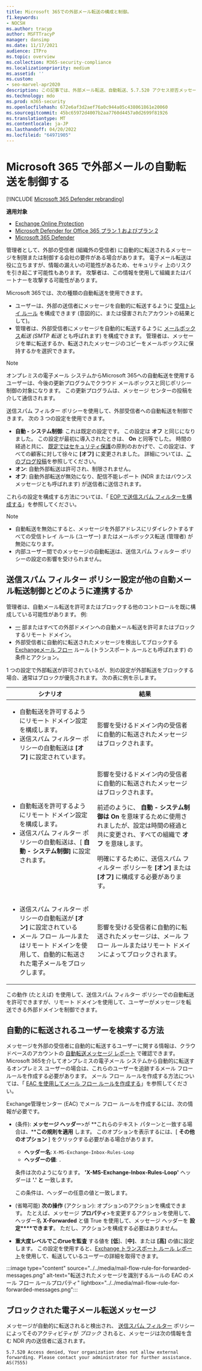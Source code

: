 ```yaml
---
title: Microsoft 365での外部メール転送の構成と制御。
f1.keywords:
- NOCSH
ms.author: tracyp
author: MSFTTracyP
manager: dansimp
ms.date: 11/17/2021
audience: ITPro
ms.topic: overview
ms.collection: M365-security-compliance
ms.localizationpriority: medium
ms.assetid: ''
ms.custom:
- seo-marvel-apr2020
description: この記事では、外部メール転送、自動転送、5.7.520 アクセス拒否メッセージ、外部転送の無効化、"管理者が外部転送を無効にしました" メッセージ、送信スパム対策ポリシーなどのトピックについて説明します。
ms.technology: mdo
ms.prod: m365-security
ms.openlocfilehash: 672e6af3d2aef76a0c944a05c438061861e20060
ms.sourcegitcommit: 45bc65972d4007b2aa7760d4457a0d2699f81926
ms.translationtype: MT
ms.contentlocale: ja-JP
ms.lasthandoff: 04/20/2022
ms.locfileid: "64971905"
---
```

# <a name="control-automatic-external-email-forwarding-in-microsoft-365"></a>Microsoft 365 で外部メールの自動転送を制御する

[!INCLUDE [Microsoft 365 Defender rebranding](../includes/microsoft-defender-for-office.md)]

**適用対象**
- [Exchange Online Protection](exchange-online-protection-overview.md)
- [Microsoft Defender for Office 365 プラン 1 およびプラン 2](defender-for-office-365.md)
- [Microsoft 365 Defender](../defender/microsoft-365-defender.md)

管理者として、外部の受信者 (組織外の受信者) に自動的に転送されるメッセージを制限または制御する会社の要件がある場合があります。 電子メール転送は役に立ちますが、情報の漏えいの可能性があるため、セキュリティ 上のリスクを引き起こす可能性もあります。 攻撃者は、この情報を使用して組織またはパートナーを攻撃する可能性があります。

Microsoft 365では、次の種類の自動転送を使用できます。

- ユーザーは、外部の送信者にメッセージを自動的に転送するように [受信トレイ ルール](https://support.microsoft.com/office/c24f5dea-9465-4df4-ad17-a50704d66c59) を構成できます (意図的に、または侵害されたアカウントの結果として)。
- 管理者は、外部受信者にメッセージを自動的に転送するように [メールボックス](/exchange/recipients-in-exchange-online/manage-user-mailboxes/configure-email-forwarding)_転送 (SMTP 転送_ とも呼ばれます) を構成できます。 管理者は、メッセージを単に転送するか、転送されたメッセージのコピーをメールボックスに保持するかを選択できます。

> [!NOTE]
> オンプレミスの電子メール システムからMicrosoft 365への自動転送を使用するユーザーは、今後の更新プログラムでクラウド メールボックスと同じポリシー制御の対象になります。 この更新プログラムは、メッセージ センターの投稿を介して通信されます。

送信スパム フィルター ポリシーを使用して、外部受信者への自動転送を制御できます。 次の 3 つの設定を使用できます。

- **自動 - システム制御**: これは既定の設定です。 この設定は **オフ** と同じになりました。 この設定が最初に導入されたときは、 **On** と同等でした。 時間の経過と共に、 [既定ではセキュリティ保護](secure-by-default.md)の原則のおかげで、この設定は、すべての顧客に対して徐々に **[オフ]** に変更されました。 詳細については、[このブログ投稿](https://techcommunity.microsoft.com/t5/exchange-team-blog/all-you-need-to-know-about-automatic-email-forwarding-in/ba-p/2074888)を参照してください。
- **オン**: 自動外部転送は許可され、制限されません。
- **オフ**: 自動外部転送が無効になり、配信不能レポート (NDR またはバウンス メッセージとも呼ばれます) が送信者に送信されます。

これらの設定を構成する方法については、「 [EOP で送信スパム フィルターを構成する](configure-the-outbound-spam-policy.md)」を参照してください。

> [!NOTE]
>
> - 自動転送を無効にすると、メッセージを外部アドレスにリダイレクトするすべての受信トレイ ルール (ユーザー) またはメールボックス転送 (管理者) が無効になります。
> - 内部ユーザー間でのメッセージの自動転送は、送信スパム フィルター ポリシーの設定の影響を受けられません。

## <a name="how-the-outbound-spam-filter-policy-settings-work-with-other-automatic-email-forwarding-controls"></a>送信スパム フィルター ポリシー設定が他の自動メール転送制御とどのように連携するか

管理者は、自動メール転送を許可またはブロックする他のコントロールを既に構成している可能性があります。 例:

- [一](/exchange/mail-flow-best-practices/remote-domains/remote-domains) 部またはすべての外部ドメインへの自動メール転送を許可またはブロックするリモート ドメイン。
- 外部受信者に自動的に転送されたメッセージを検出してブロックする[Exchangeメール フロー](/exchange/security-and-compliance/mail-flow-rules/mail-flow-rules) ルール (トランスポート ルールとも呼ばれます) の条件とアクション。

1 つの設定で外部転送が許可されているが、別の設定が外部転送をブロックする場合、通常はブロックが優先されます。 次の表に例を示します。

|シナリオ|結果|
|---|---|
|<ul><li>自動転送を許可するようにリモート ドメイン設定を構成します。</li><li>送信スパム フィルター ポリシーの自動転送は **[オフ]** に設定されています。</li></ul>|影響を受けるドメイン内の受信者に自動的に転送されたメッセージはブロックされます。|
|<ul><li>自動転送を許可するようにリモート ドメイン設定を構成します。</li><li>送信スパム フィルター ポリシーの自動転送は、[ **自動 - システム制御]** に設定されます。</li></ul>|影響を受けるドメイン内の受信者に自動的に転送されたメッセージはブロックされます。 <p> 前述のように、 **自動 - システム制御は** **On** を意味するために使用されましたが、設定は時間の経過と共に変更され、すべての組織で **オフ** を意味します。 <p> 明確にするために、送信スパム フィルター ポリシーを **[オン]** または **[オフ]** に構成する必要があります。|
|<ul><li>送信スパム フィルター ポリシーの自動転送が **[オン]** に設定されている</li><li>メール フロー ルールまたはリモート ドメインを使用して、自動的に転送された電子メールをブロックします。</li></ul>|影響を受ける受信者に自動的に転送されたメッセージは、メール フロー ルールまたはリモート ドメインによってブロックされます。|

この動作 (たとえば) を使用して、送信スパム フィルター ポリシーでの自動転送を許可できますが、リモート ドメインを使用して、ユーザーがメッセージを転送できる外部ドメインを制御できます。

## <a name="how-to-find-users-that-are-automatically-forwarding"></a>自動的に転送されるユーザーを検索する方法

メッセージを外部の受信者に自動的に転送するユーザーに関する情報は、クラウドベースのアカウントの [自動転送メッセージ レポート](/exchange/monitoring/mail-flow-reports/mfr-auto-forwarded-messages-report) で確認できます。 Microsoft 365を介してオンプレミスの電子メール システムから自動的に転送するオンプレミス ユーザーの場合は、これらのユーザーを追跡するメール フロー ルールを作成する必要があります。 メール フロー ルールを作成する方法については、「 [EAC を使用してメール フロー ルールを作成する](/exchange/security-and-compliance/mail-flow-rules/manage-mail-flow-rules#use-the-eac-to-create-a-mail-flow-rule)」を参照してください。

Exchange管理センター (EAC) でメール フロー ルールを作成するには、次の情報が必要です。

- (条件): **メッセージ ヘッダー**\>が **これらのテキスト パターンと一致する場合は、****この規則を適用** します。 このオプションを表示するには、[ **その他のオプション** ] をクリックする必要がある場合があります。
  - **ヘッダー名**: `X-MS-Exchange-Inbox-Rules-Loop`
  - **ヘッダーの値**: `.`

  条件は次のようになります。 **'X-MS-Exchange-Inbox-Rules-Loop'** ヘッダーは **'.' と** 一致します。

  この条件は、ヘッダーの任意の値と一致します。

- (省略可能) **次の操作** (アクション): オプションのアクションを構成できます。 たとえば、メッセージ **プロパティ**\>を変更するアクションを使用して、ヘッダー名 **X-Forwarded** と値 True を使用して、メッセージ ヘッダーを **設定****できます**。 ただし、アクションを構成する必要はありません。
- **重大度レベルでこのrueを監査** する値を **[低**]、[**中]**、または **[高]** の値に設定します。 この設定を使用すると、[Exchange トランスポート ルール レポート](view-email-security-reports.md#exchange-transport-rule-report)を使用して、転送しているユーザーの詳細を取得できます。

:::image type="content" source="../../media/mail-flow-rule-for-forwarded-messages.png" alt-text="転送されたメッセージを識別するルールの EAC のメール フロー ルールプロパティ" lightbox="../../media/mail-flow-rule-for-forwarded-messages.png":::

## <a name="blocked-email-forwarding-messages"></a>ブロックされた電子メール転送メッセージ

メッセージが自動的に転送されると検出され、 [送信スパム フィルター](configure-the-outbound-spam-policy.md) ポリシーによってそのアクティビティが *ブロック* されると、メッセージは次の情報を含む NDR 内の送信者に返されます。

`5.7.520 Access denied, Your organization does not allow external forwarding. Please contact your administrator for further assistance. AS(7555)`

